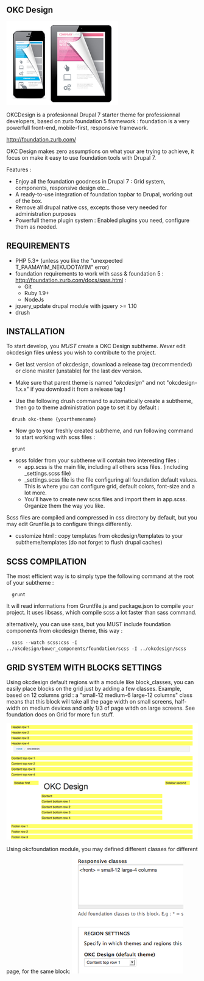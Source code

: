 OKC Design
-------------
![Logo](https://raw.githubusercontent.com/nyl-auster/okcdesign/master/screenshot.png)

OKCDesign is a profesionnal Drupal 7 starter theme for professionnal developers, based on zurb foundation 5 framework :
foundation is a very powerfull front-end, mobile-first, responsive framework.

http://foundation.zurb.com/

OKC Design makes zero assumptions on what your are trying to achieve, it focus on make it easy to use foundation tools with Drupal 7.

Features :
- Enjoy all the foundation goodness in Drupal 7 :  Grid system, components, responsive design etc...
- A ready-to-use integration of foundation topbar to Drupal, working out of the box.
- Remove all drupal native css, excepts those very needed for administration purposes
- Powerfull theme plugin system : Enabled plugins you need, configure them as needed.

REQUIREMENTS
-------------

- PHP 5.3+ (unless you like the "unexpected T_PAAMAYIM_NEKUDOTAYIM" error)
- foundation requirements to work with sass & foundation 5 : http://foundation.zurb.com/docs/sass.html :
  - Git
  - Ruby 1.9+
  - NodeJs
- jquery_update drupal module with jquery >= 1.10
- drush

INSTALLATION
-----------------

To start develop, you  *MUST* create a OKC Design subtheme. *Never* edit okcdesign files unless you wish to contribute to the project.

- Get last version of okcdesign, download a release tag (recommended) or clone master (unstable) for
  the last dev version.

- Make sure that parent theme is named "*okcdesign*" and not "okcdesign-1.x.x" if you download it from a release tag !

- Use the following drush command to automatically create a subtheme, then go to theme administration page to set it by default :

```shell
  drush okc-theme {yourthemename}
```

- Now go to your freshly created subtheme, and run following command to start working
with scss files :

```shell
  grunt
```
- scss folder from your subtheme will contain two interesting files :
  - app.scss is the main file, including all others scss files. (including _settings.scss file)
  - _settings.scss file is the file configuring all foundation default values. This is where you can configure grid, default colors, font-size and a lot more.
  - You'll have to create new scss files and import them in app.scss. Organize them the way you like.

Scss files are compiled and compressed in css directory by default, but you may edit Grunfile.js to configure things differently.

- customize html : copy templates from okcdesign/templates to your subtheme/templates (do not forget to flush drupal caches)


SCSS COMPILATION
------------------

The most efficient way is to simply type the following command at the root of your subtheme :
```shell
  grunt
```

It will read informations from Gruntfile.js and package.json to compile your project.
It uses libsass, which compile scss a lot faster than sass command.

alternatively, you can use sass, but you MUST include foundation components from okcdesign theme, this way :

```shell
  sass --watch scss:css -I ../okcdesign/bower_components/foundation/scss -I ../okcdesign/scss
```
GRID SYSTEM WITH BLOCKS SETTINGS
--------------------------------

Using okcdesign default regions with a module like block_classes, you can easily place blocks on the grid just by adding a few classes.
Example, based on 12 columns grid :
a "small-12 medium-6 large-12 columns" class means that this block will take all the page width on small screens, half-width on medium devices and only 1/3 of page witdh on large screens.
See foundation docs on Grid for more fun stuff.

![Logo](https://raw.githubusercontent.com/nyl-auster/okcdesign/master/images/demo-regions.png)

Using okcfoundation module, you may defined different classes for different page, for the same block:
![Logo](https://raw.githubusercontent.com/nyl-auster/okcdesign/master/images/demo-block.png)
